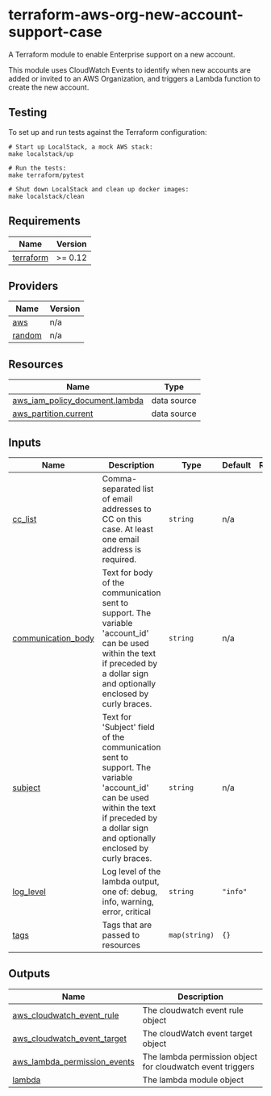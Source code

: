 # terraform-aws-org-new-account-support-case

A Terraform module to enable Enterprise support on a new account.

This module uses CloudWatch Events to identify when new accounts are
added or invited to an AWS Organization, and triggers a Lambda function
to create the new account.

## Testing

To set up and run tests against the Terraform configuration:

```
# Start up LocalStack, a mock AWS stack:
make localstack/up

# Run the tests:
make terraform/pytest

# Shut down LocalStack and clean up docker images:
make localstack/clean
```

<!-- BEGIN TFDOCS -->
## Requirements

| Name | Version |
|------|---------|
| <a name="requirement_terraform"></a> [terraform](#requirement\_terraform) | >= 0.12 |

## Providers

| Name | Version |
|------|---------|
| <a name="provider_aws"></a> [aws](#provider\_aws) | n/a |
| <a name="provider_random"></a> [random](#provider\_random) | n/a |

## Resources

| Name | Type |
|------|------|
| [aws_iam_policy_document.lambda](https://registry.terraform.io/providers/hashicorp/aws/latest/docs/data-sources/iam_policy_document) | data source |
| [aws_partition.current](https://registry.terraform.io/providers/hashicorp/aws/latest/docs/data-sources/partition) | data source |

## Inputs

| Name | Description | Type | Default | Required |
|------|-------------|------|---------|:--------:|
| <a name="input_cc_list"></a> [cc\_list](#input\_cc\_list) | Comma-separated list of email addresses to CC on this case.  At least one email address is required. | `string` | n/a | yes |
| <a name="input_communication_body"></a> [communication\_body](#input\_communication\_body) | Text for body of the communication sent to support.  The variable 'account\_id' can be used within the text if preceded by a dollar sign and optionally enclosed by curly braces. | `string` | n/a | yes |
| <a name="input_subject"></a> [subject](#input\_subject) | Text for 'Subject' field of the communication sent to support.  The variable 'account\_id' can be used within the text if preceded by a dollar sign and optionally enclosed by curly braces. | `string` | n/a | yes |
| <a name="input_log_level"></a> [log\_level](#input\_log\_level) | Log level of the lambda output, one of: debug, info, warning, error, critical | `string` | `"info"` | no |
| <a name="input_tags"></a> [tags](#input\_tags) | Tags that are passed to resources | `map(string)` | `{}` | no |

## Outputs

| Name | Description |
|------|-------------|
| <a name="output_aws_cloudwatch_event_rule"></a> [aws\_cloudwatch\_event\_rule](#output\_aws\_cloudwatch\_event\_rule) | The cloudwatch event rule object |
| <a name="output_aws_cloudwatch_event_target"></a> [aws\_cloudwatch\_event\_target](#output\_aws\_cloudwatch\_event\_target) | The cloudWatch event target object |
| <a name="output_aws_lambda_permission_events"></a> [aws\_lambda\_permission\_events](#output\_aws\_lambda\_permission\_events) | The lambda permission object for cloudwatch event triggers |
| <a name="output_lambda"></a> [lambda](#output\_lambda) | The lambda module object |

<!-- END TFDOCS -->
